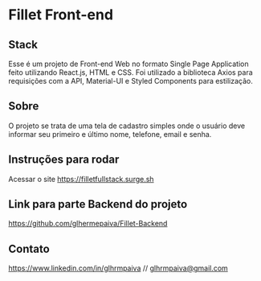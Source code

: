 # **Fillet Front-end**

## Stack
Esse é um projeto de Front-end Web no formato Single Page Application feito utilizando React.js, HTML e CSS. Foi utilizado a biblioteca Axios para requisições com a API, Material-UI e Styled Components para estilização.

## Sobre
O projeto se trata de uma tela de cadastro simples onde o usuário deve informar seu primeiro e último nome, telefone, email e senha. 

## Instruções para rodar
Acessar o site https://filletfullstack.surge.sh

## Link para parte Backend do projeto
https://github.com/glhermepaiva/Fillet-Backend

## Contato
https://www.linkedin.com/in/glhrmpaiva // glhrmpaiva@gmail.com
